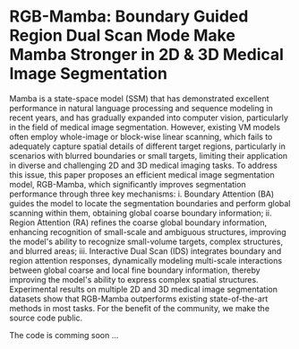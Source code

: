 # RGB-Mamba: Boundary Guided Region Dual Scan Mode Make Mamba Stronger in 2D & 3D Medical Image Segmentation

Mamba is a state-space model (SSM) that has demonstrated excellent performance in natural language processing and sequence modeling in recent years, and has gradually expanded into computer vision, particularly in the field of medical image segmentation. However, existing VM models often employ whole-image or block-wise linear scanning, which fails to adequately capture spatial details of different target regions, particularly in scenarios with blurred boundaries or small targets, limiting their application in diverse and challenging 2D and 3D medical imaging tasks. To address this issue, this paper proposes an efficient medical image segmentation model, RGB-Mamba, which significantly improves segmentation performance through three key mechanisms: 
i. Boundary Attention (BA) guides the model to locate the segmentation boundaries and perform global scanning within them, obtaining global coarse boundary information; 
ii. Region Attention (RA) refines the coarse global boundary information, enhancing recognition of small-scale and ambiguous structures, improving the model's ability to recognize small-volume targets, complex structures, and blurred areas; 
iii. Interactive Dual Scan (IDS) integrates boundary and region attention responses, dynamically modeling multi-scale interactions between global coarse and local fine boundary information, thereby improving the model's ability to express complex spatial structures. 
Experimental results on multiple 2D and 3D medical image segmentation datasets show that RGB-Mamba outperforms existing state-of-the-art methods in most tasks. For the benefit of the community, we make the source code public.

The code is comming soon ...
